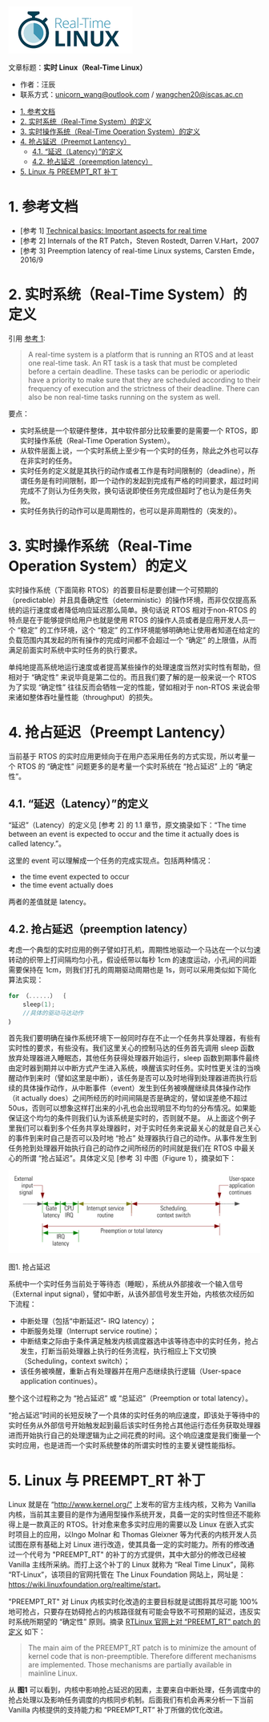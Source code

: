 ![](./diagrams/RTLinux.png)

文章标题：**实时 Linux（Real-Time Linux）**

- 作者：汪辰
- 联系方式：<unicorn_wang@outlook.com> / <wangchen20@iscas.ac.cn>


<!-- TOC -->

- [1. 参考文档](#1-参考文档)
- [2. 实时系统（Real-Time System）的定义](#2-实时系统real-time-system的定义)
- [3. 实时操作系统（Real-Time Operation System）的定义](#3-实时操作系统real-time-operation-system的定义)
- [4. 抢占延迟（Preempt Lantency）](#4-抢占延迟preempt-lantency)
	- [4.1. “延迟（Latency）”的定义](#41-延迟latency的定义)
	- [4.2. 抢占延迟（preemption latency）](#42-抢占延迟preemption-latency)
- [5. Linux 与 PREEMPT_RT 补丁](#5-linux-与-preempt_rt-补丁)

<!-- /TOC -->


# 1. 参考文档 

- [参考 1] [Technical basics: Important aspects for real time][1]
- [参考 2] Internals of the RT Patch，Steven Rostedt, Darren V.Hart，2007
- [参考 3] Preemption latency of real-time Linux systems, Carsten Emde，2016/9

# 2. 实时系统（Real-Time System）的定义

引用 [参考 1][1]:

> A real-time system is a platform that is running an RTOS and at least one real-time task. An RT task is a task that must be completed before a certain deadline. These tasks can be periodic or aperiodic have a priority to make sure that they are scheduled according to their frequency of execution and the strictness of their deadline. There can also be non real-time tasks running on the system as well.

要点：
- 实时系统是一个软硬件整体，其中软件部分比较重要的是需要一个 RTOS，即实时操作系统（Real-Time Operation System）。
- 从软件层面上说，一个实时系统上至少有一个实时的任务，除此之外也可以存在非实时的任务。
- 实时任务的定义就是其执行的动作或者工作是有时间限制的（deadline），所谓任务是有时间限制，即一个动作的发起到完成有严格的时间要求，超过时间完成不了则认为任务失败，换句话说即使任务完成但超时了也认为是任务失败。
- 实时任务执行的动作可以是周期性的，也可以是非周期性的（突发的）。

# 3. 实时操作系统（Real-Time Operation System）的定义

实时操作系统（下面简称 RTOS）的首要目标是要创建一个可预期的（predictable）并且具备确定性（deterministic）的操作环境，而非仅仅提高系统的运行速度或者降低响应延迟那么简单。换句话说 RTOS 相对于non-RTOS 的特点是在于能够提供给用户也就是使用 RTOS 的操作人员或者是应用开发人员一个 “稳定” 的工作环境，这个 “稳定” 的工作环境能够明确地让使用者知道在给定的负载范围内其发起的所有操作的完成时间都不会超过一个 “确定” 的上限值，从而满足前面实时系统中实时任务的执行要求。

单纯地提高系统地运行速度或者提高某些操作的处理速度当然对实时性有帮助，但相对于 “确定性” 来说毕竟是第二位的。而且我们要了解的是一般来说一个 RTOS 为了实现 “确定性” 往往反而会牺牲一定的性能，譬如相对于 non-RTOS 来说会带来诸如整体吞吐量性能（throughput）的损失。

# 4. 抢占延迟（Preempt Lantency）

当前基于 RTOS 的实时应用更倾向于在用户态采用任务的方式实现，所以考量一个 RTOS 的 “确定性” 问题更多的是考量一个实时系统在 “抢占延迟” 上的 “确定性”。

## 4.1. “延迟（Latency）”的定义

“延迟”（Latency）的定义见 [参考 2] 的 1.1 章节，原文摘录如下：“The time between an event is expected to occur and the time it actually does is called latency.”。

这里的 event 可以理解成一个任务的完成实现点。包括两种情况：
- the time event expected to occur
- the time event actually does

两者的差值就是 latency。

## 4.2. 抢占延迟（preemption latency）

考虑一个典型的实时应用的例子譬如打孔机，周期性地驱动一个马达在一个以匀速转动的织带上打间隔均匀小孔，假设纸带以每秒 1cm 的速度运动，小孔间的间距需要保持在 1cm，则我们打孔的周期驱动周期也是 1s，则可以采用类似如下简化算法实现：

```cpp
for （......） ｛
	sleep(1);
	//具体的驱动马达动作
｝
```

首先我们要明确在操作系统环境下一般同时存在不止一个任务共享处理器，有些有实时性的要求，有些没有。我们这里关心的控制马达的任务首先调用 sleep 函数放弃处理器进入睡眠态，其他任务获得处理器开始运行，sleep 函数到期事件最终由定时器到期并以中断方式产生进入系统，唤醒该实时任务。实时性更关注的当唤醒动作到来时（譬如这里是中断），该任务是否可以及时地得到处理器进而执行后续的具体操作动作，从中断事件（event）发生到任务被唤醒继续具体操作动作（it actually does）之间所经历的时间间隔是否是确定的，譬如误差绝不超过 50us，否则可以想象这样打出来的小孔也会出现明显不均匀的分布情况。如果能保证这个均匀的条件则我们认为该系统是实时的，否则就不是。
从上面这个例子里我们可以看到多个任务共享处理器时，对于实时任务来说最关心的就是自己关心的事件到来时自己是否可以及时地 “抢占” 处理器执行自己的动作。从事件发生到任务抢到处理器开始执行自己的动作之间所经历的时间就是我们在 RTOS 中最关心的所谓 “抢占延迟”。具体定义见 [参考 3] 中图（Figure 1），摘录如下：

![](./diagrams/20230727-rt-linux/preempt-latency.png)

图1. 抢占延迟

系统中一个实时任务当前处于等待态（睡眠），系统从外部接收一个输入信号（External input signal），譬如中断，从该外部信号发生开始，内核依次经历如下流程：
- 中断处理（包括“中断延迟”- IRQ latency）；
- 中断服务处理（Interrupt service routine）；
- 中断结束之际由于条件满足触发内核调度器选中该等待态中的实时任务，抢占发生，打断当前处理器上执行的任务流程，执行相应上下文切换（Scheduling，context switch）；
- 该任务被唤醒，重新占有处理器并在用户态继续执行逻辑（User-space application continues）。

整个这个过程称之为 “抢占延迟” 或 “总延迟”（Preemption or total latency）。

“抢占延迟”时间的长短反映了一个具体的实时任务的响应速度，即该处于等待中的实时任务从外部信号开始触发起到最后该实时任务抢占其他运行态任务获取处理器进而开始执行自己的处理逻辑为止之间花费的时间。这个响应速度是我们衡量一个实时应用，也是进而一个实时系统整体的所谓实时性的主要关键性能指标。

# 5. Linux 与 PREEMPT_RT 补丁

Linux 就是在 “http://www.kernel.org/” 上发布的官方主线内核，又称为 Vanilla 内核，当前其主要目的是作为通用型操作系统开发，具备一定的实时性但还不能称得上是一款真正的 RTOS。针对愈来愈多实时应用的需要以及 Linux 在嵌入式实时项目上的应用，以Ingo Molnar 和 Thomas Gleixner 等为代表的内核开发人员试图在原有基础上对 Linux 进行改造，使其具备一定的实时能力。所有的修改通过一个代号为 "PREEMPT_RT" 的补丁的方式提供，其中大部分的修改已经被 Vanilla 主线所采纳。而打上这个补丁的 Linux 就称为 “Real Time Linux”，简称 “RT-Linux”，该项目的官网托管在 The Linux Foundation 网站上，网址是：<https://wiki.linuxfoundation.org/realtime/start>。

"PREEMPT_RT" 对 Linux 内核实时化改造的主要目标就是试图将其尽可能 100% 地可抢占，只要存在妨碍抢占的内核路径就有可能会导致不可预期的延迟，违反实时系统所期望的 “确定性” 原则。摘录 [RTLinux 官网上对 “PREEMT_RT” patch 的定义][2] 如下：

> The main aim of the PREEMPT_RT patch is to minimize the amount of kernel code that is non-preemptible. Therefore different mechanisms are implemented. Those mechanisms are partially available in mainline Linux.

从 **图1** 可以看到，内核中影响抢占延迟的因素，主要来自中断处理，任务调度中的抢占处理以及影响任务调度的内核同步机制。后面我们有机会再来分析一下当前 Vanilla 内核提供的支持能力和 “PREEMPT_RT” 补丁所做的优化改进。

[1]:https://wiki.linuxfoundation.org/realtime/documentation/technical_basics/start
[2]:https://wiki.linuxfoundation.org/realtime/documentation/technical_details/start

